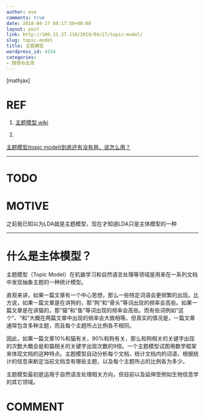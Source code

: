 ```yaml
---
author: evo
comments: true
date: 2018-04-27 08:17:50+00:00
layout: post
link: http://106.15.37.116/2018/04/27/topic-model/
slug: topic-model
title: 主题模型
wordpress_id: 4154
categories:
- 随想与反思
---
```


<!-- more -->

[mathjax]


# REF





 	
  1. [主题模型 wiki](https://zh.wikipedia.org/wiki/%E4%B8%BB%E9%A2%98%E6%A8%A1%E5%9E%8B)

 	
  2. 


[主题模型(topic model)到底还有没有用，该怎么用？](https://www.zhihu.com/question/34801598)





********************************************************************************


# TODO




# MOTIVE


之前我已知以为LDA就是主题模型，现在才知道LDA只是主体模型的一种

********************************************************************************


# 什么是主体模型？


主题模型（Topic Model）在机器学习和自然语言处理等领域是用来在一系列文档中发现抽象主题的一种统计模型。

直观来讲，如果一篇文章有一个中心思想，那么一些特定词语会更频繁的出现。比方说，如果一篇文章是在讲狗的，那“狗”和“骨头”等词出现的频率会高些。如果一篇文章是在讲猫的，那“猫”和“鱼”等词出现的频率会高些。而有些词例如“这个”、“和”大概在两篇文章中出现的频率会大致相等。但真实的情况是，一篇文章通常包含多种主题，而且每个主题所占比例各不相同。

因此，如果一篇文章10%和猫有关，90%和狗有关，那么和狗相关的关键字出现的次数大概会是和猫相关的关键字出现次数的9倍。一个主题模型试图用数学框架来体现文档的这种特点。主题模型自动分析每个文档，统计文档内的词语，根据统计的信息来断定当前文档含有哪些主题，以及每个主题所占的比例各为多少。

主题模型最初是运用于自然语言处理相关方向，但目前以及延伸至例如生物信息学的其它领域。








# COMMENT



